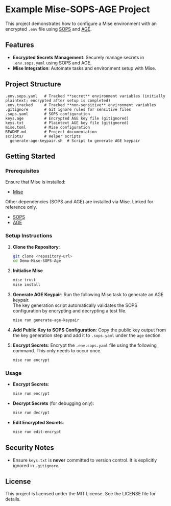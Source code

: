 # Example Mise-SOPS-AGE Project

This project demonstrates how to configure a Mise environment with an encrypted `.env` file using [SOPS](https://github.com/mozilla/sops) and [AGE](https://github.com/FiloSottile/age).

## Features

- **Encrypted Secrets Management**: Securely manage secrets in `.env.sops.yaml` using SOPS and AGE.
- **Mise Integration**: Automate tasks and environment setup with Mise.

## Project Structure

```plaintext
.env.sops.yaml   # Tracked **secret** environment variables (initially plaintext; encrypted after setup is completed)
.env.tracked     # Tracked **non-sensitive** environment variables
.gitignore       # Git ignore rules for sensitive files
.sops.yaml       # SOPS configuration
keys.age         # Encrypted AGE key file (gitignored)
keys.txt         # Plaintext AGE key file (gitignored)
mise.toml        # Mise configuration
README.md        # Project documentation
scripts/         # Helper scripts
  generate-age-keypair.sh  # Script to generate AGE keypair
```

## Getting Started

### Prerequisites

Ensure that Mise is installed:
- [Mise](https://mise.jdx.dev/installing-mise.html)

Other dependencies (SOPS and AGE) are installed via Mise. Linked for reference only.
- [SOPS](https://github.com/mozilla/sops)
- [AGE](https://github.com/FiloSottile/age)

### Setup Instructions

1. **Clone the Repository**:
   ```bash
   git clone <repository-url>
   cd Demo-Mise-SOPS-Age
   ```

2. **Initialise Mise**
   ```bash
   mise trust
   mise install
   ```

3. **Generate AGE Keypair**:
   Run the following Mise task to generate an AGE keypair.  
   The key generation script automatically validates the SOPS configuration by encrypting and decrypting a test file.
   ```bash
   mise run generate-age-keypair
   ```

4. **Add Public Key to SOPS Configuration**:
   Copy the public key output from the key generation step and add it to `.sops.yaml` under the `age` section.

5. **Encrypt Secrets**:
   Encrypt the `.env.sops.yaml` file using the following command. This only needs to occur once.
   ```bash
   mise run encrypt
   ```


### Usage

- **Encrypt Secrets**:
  ```bash
  mise run encrypt
  ```

- **Decrypt Secrets** (for debugging only):
  ```bash
  mise run decrypt
  ```

- **Edit Encrypted Secrets**:
  ```bash
  mise run edit-encrypt
  ```

## Security Notes

- Ensure `keys.txt` is **never** committed to version control. It is explicitly ignored in `.gitignore`.


## License

This project is licensed under the MIT License. See the LICENSE file for details.
